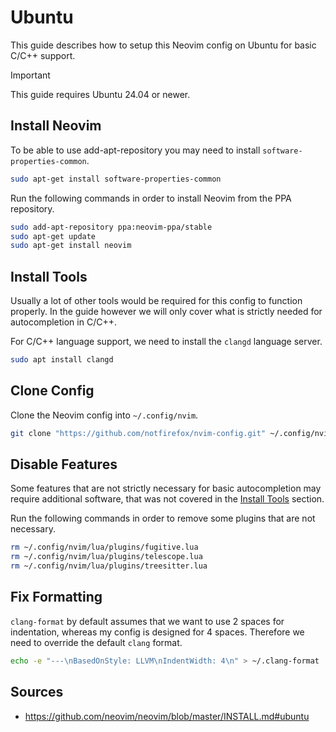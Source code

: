 # Ubuntu
This guide describes how to setup this Neovim config on Ubuntu for basic C/C++ support.

> [!IMPORTANT]  
> This guide requires Ubuntu 24.04 or newer.

## Install Neovim

To be able to use add-apt-repository you may need to install `software-properties-common`.
```sh
sudo apt-get install software-properties-common
```

Run the following commands in order to install Neovim from the PPA repository.
```sh
sudo add-apt-repository ppa:neovim-ppa/stable
sudo apt-get update
sudo apt-get install neovim
```

## Install Tools
Usually a lot of other tools would be required for this config to function properly.
In the guide however we will only cover what is strictly needed for autocompletion in C/C++.

For C/C++ language support, we need to install the `clangd` language server.
```sh
sudo apt install clangd
```

## Clone Config

Clone the Neovim config into `~/.config/nvim`.
```sh
git clone "https://github.com/notfirefox/nvim-config.git" ~/.config/nvim
```

## Disable Features
Some features that are not strictly necessary for basic autocompletion may require additional
software, that was not covered in the [Install Tools](https://github.com/notfirefox/nvim-config/blob/main/UBUNTU.md#install-tools) section.

Run the following commands in order to remove some plugins that are not necessary.
```sh
rm ~/.config/nvim/lua/plugins/fugitive.lua
rm ~/.config/nvim/lua/plugins/telescope.lua
rm ~/.config/nvim/lua/plugins/treesitter.lua
```

## Fix Formatting
`clang-format` by default assumes that we want to use 2 spaces for indentation, whereas my config is designed for 4 spaces. Therefore we need to override the default `clang` format.
```sh
echo -e "---\nBasedOnStyle: LLVM\nIndentWidth: 4\n" > ~/.clang-format
```

## Sources 
- https://github.com/neovim/neovim/blob/master/INSTALL.md#ubuntu
